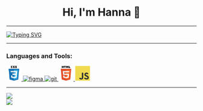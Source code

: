 <h1 align="center"> Hi, I'm Hanna 👋 </h1>

---

[![Typing SVG](https://readme-typing-svg.herokuapp.com?color=%2336BCF7&lines=A+passionate+frontend+developer)](https://git.io/typing-svg)

---

<h3 align="left">Languages and Tools:</h3>
<p align="left"> <a href="https://www.w3schools.com/css/" target="_blank" rel="noreferrer"> <img src="https://raw.githubusercontent.com/devicons/devicon/master/icons/css3/css3-original-wordmark.svg" alt="css3" width="40" height="40"/> </a> <a href="https://www.figma.com/" target="_blank" rel="noreferrer"> <img src="https://www.vectorlogo.zone/logos/figma/figma-icon.svg" alt="figma" width="40" height="40"/> </a> <a href="https://git-scm.com/" target="_blank" rel="noreferrer"> <img src="https://www.vectorlogo.zone/logos/git-scm/git-scm-icon.svg" alt="git" width="40" height="40"/> </a> <a href="https://www.w3.org/html/" target="_blank" rel="noreferrer"> <img src="https://raw.githubusercontent.com/devicons/devicon/master/icons/html5/html5-original-wordmark.svg" alt="html5" width="40" height="40"/> </a> <a href="https://developer.mozilla.org/en-US/docs/Web/JavaScript" target="_blank" rel="noreferrer"> <img src="https://raw.githubusercontent.com/devicons/devicon/master/icons/javascript/javascript-original.svg" alt="javascript" width="40" height="40"/> </a> </p>

---
<div>
    <div style="display: flex; flex-direction: column;">
        <img align=top src="https://github-readme-stats.vercel.app/api/top-langs/?username=HannaAssaf&layout=compact&show_icons=true&title_color=ffffff&icon_color=34abeb&text_color=daf7dc&bg_color=151515"/>
        <img align=top src="https://github-readme-stats.vercel.app/api?username=HannaAssaf&show_icons=true&title_color=ffffff&icon_color=34abeb&text_color=daf7dc&bg_color=151515"/>
    <div>
</div>



